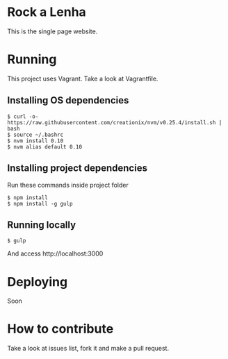 # Rock a Lenha

This is the single page website.

# Running

This project uses Vagrant. Take a look at Vagrantfile.

## Installing OS dependencies

```
$ curl -o- https://raw.githubusercontent.com/creationix/nvm/v0.25.4/install.sh | bash
$ source ~/.bashrc
$ nvm install 0.10
$ nvm alias default 0.10
```

## Installing project dependencies

Run these commands inside project folder

```
$ npm install
$ npm install -g gulp
```

## Running locally

```
$ gulp
```

And access http://localhost:3000

# Deploying

Soon

# How to contribute

Take a look at issues list, fork it and make a pull request.
